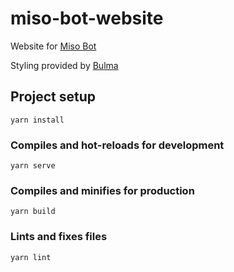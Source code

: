 # miso-bot-website

Website for [Miso Bot](https://github.com/joinemm/miso-bot)

Styling provided by [Bulma](https://bulma.io/)

## Project setup
```
yarn install
```

### Compiles and hot-reloads for development
```
yarn serve
```

### Compiles and minifies for production
```
yarn build
```

### Lints and fixes files
```
yarn lint
```